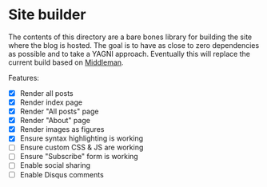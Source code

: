 # Site builder

The contents of this directory are a bare bones library for building the site
where the blog is hosted. The goal is to have as close to zero dependencies as
possible and to take a YAGNI approach. Eventually this will replace the current
build based on [Middleman][1].

Features:

- [x] Render all posts
- [x] Render index page
- [x] Render "All posts" page
- [x] Render "About" page
- [x] Render images as figures
- [x] Ensure syntax highlighting is working
- [ ] Ensure custom CSS & JS are working
- [ ] Ensure "Subscribe" form is working
- [ ] Enable social sharing
- [ ] Enable Disqus comments

[1]: https://middlemanapp.com/
